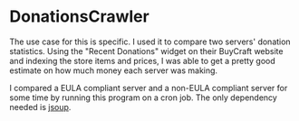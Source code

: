 # DonationsCrawler
The use case for this is specific. I used it to compare two servers' donation statistics. Using the "Recent Donations" widget on their BuyCraft website and indexing the store items and prices, I was able to get a pretty good estimate on how much money each server was making. 

I compared a EULA compliant server and a non-EULA compliant server for some time by running this program on a cron job. The only dependency needed is [jsoup](http://www.jsoup.org). 
